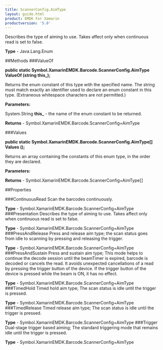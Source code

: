 ```yaml
---
title: ScannerConfig.AimType
layout: guide.html
product: EMDK For Xamarin 
productversion: '5.0' 
---
```

Describes the type of aiming to use. Takes affect only when continuous read is set to false.

**Type** - Java.Lang.Enum

##Methods
###ValueOf

**public static Symbol.XamarinEMDK.Barcode.ScannerConfig.AimType ValueOf (string this_);**

Returns the enum constant of this type with the specified name. The string must match exactly an identifier used to declare an enum constant in this type. (Extraneous whitespace characters are not permitted.)

**Parameters:**

System.String **this_**  -  the name of the enum constant to be returned.

**Returns** - Symbol.XamarinEMDK.Barcode.ScannerConfig+AimType

###Values

**public static Symbol.XamarinEMDK.Barcode.ScannerConfig.AimType[] Values ();**

Returns an array containing the constants of this enum type, in the order they are declared.

**Parameters:**

**Returns** - Symbol.XamarinEMDK.Barcode.ScannerConfig+AimType[]

##Properties

###ContinuousRead
Scan the barcodes continuously.

**Type** - Symbol.XamarinEMDK.Barcode.ScannerConfig+AimType
###Presentation
Describes the type of aiming to use. Takes affect only when continuous read is set to false.

**Type** - Symbol.XamarinEMDK.Barcode.ScannerConfig+AimType
###PressAndRelease
Press and release aim type; the scan status goes from idle to scanning by pressing and releasing the trigger.

**Type** - Symbol.XamarinEMDK.Barcode.ScannerConfig+AimType
###PressAndSustain
Press and sustain aim type; This mode helps to continue the decode session until the beamTimer is expired, barcode is decoded or cancels the read. It avoids unexpected cancellations of a read by pressing the trigger button of the device. If the trigger button of the device is pressed while the beam is ON, it has no effect.

**Type** - Symbol.XamarinEMDK.Barcode.ScannerConfig+AimType
###TimedHold
Timed hold aim type; The scan status is idle until the trigger is pressed.

**Type** - Symbol.XamarinEMDK.Barcode.ScannerConfig+AimType
###TimedRelease
Timed release aim type; The scan status is idle until the trigger is pressed.

**Type** - Symbol.XamarinEMDK.Barcode.ScannerConfig+AimType
###Trigger
Dual-stage trigger based aiming; The standard triggering mode that remains idle until the trigger is pressed.

**Type** - Symbol.XamarinEMDK.Barcode.ScannerConfig+AimType
